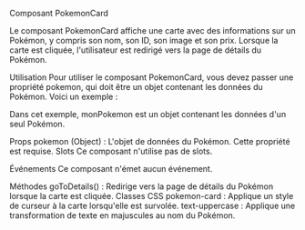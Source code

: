 Composant PokemonCard

Le composant PokemonCard affiche une carte avec des informations sur un Pokémon, y compris son nom, son ID, son image et son prix. Lorsque la carte est cliquée, l'utilisateur est redirigé vers la page de détails du Pokémon.

Utilisation
Pour utiliser le composant PokemonCard, vous devez passer une propriété pokemon, qui doit être un objet contenant les données du Pokémon. Voici un exemple :


<PokemonCard :pokemon="monPokemon" />

Dans cet exemple, monPokemon est un objet contenant les données d'un seul Pokémon.

Props
pokemon (Object) : L'objet de données du Pokémon. Cette propriété est requise.
Slots
Ce composant n'utilise pas de slots.

Événements
Ce composant n'émet aucun événement.

Méthodes
goToDetails() : Redirige vers la page de détails du Pokémon lorsque la carte est cliquée.
Classes CSS
pokemon-card : Applique un style de curseur à la carte lorsqu'elle est survolée.
text-uppercase : Applique une transformation de texte en majuscules au nom du Pokémon.